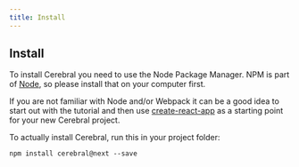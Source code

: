 ```yaml
---
title: Install
---
```


## Install

To install Cerebral you need to use the Node Package Manager. NPM is part of [Node](https://nodejs.org/en/), so please install that on your computer first.

If you are not familiar with Node and/or Webpack it can be a good idea to start out with the tutorial and then use [create-react-app](https://facebook.github.io/react/blog/2016/07/22/create-apps-with-no-configuration.html) as a starting point for your new Cerebral project.

To actually install Cerebral, run this in your project folder:

`npm install cerebral@next --save`
